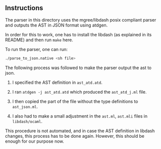 ## Instructions

The parser in this directory uses the mgree/libdash posix compliant
parser and outputs the AST in JSON format using atdgen.

In order for this to work, one has to install the libdash (as
explained in its README) and then run `make` here.

To run the parser, one can run:

```sh
./parse_to_json.native <sh file>
```

The following process was followed to make the parser output the ast to json.

1. I specified the AST definition in `ast_atd.atd`.

2. I ran `atdgen -j ast_atd.atd` which produced the `ast_atd_j.ml` file.

3. I then copied the part of the file without the type definitions to `ast_json.ml`.

4. I also had to make a small adjustment in the `ast.ml`, `ast.mli` files in `libdash/ocaml`.

This procedure is not automated, and in case the AST definition in
libdash changes, this process has to be done again. However, this
should be enough for our purpose now.
